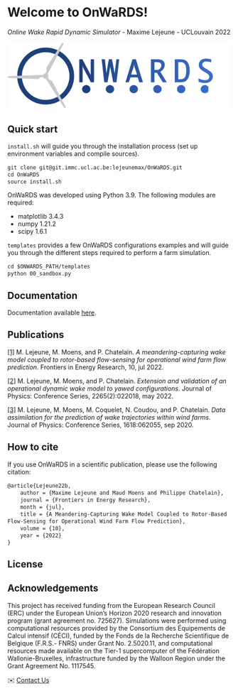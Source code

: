 Welcome to OnWaRDS!
===================

*Online Wake Rapid Dynamic Simulator* - Maxime Lejeune - UCLouvain 2022

![image](docs/source/ONWARDS.svg)

Quick start
-----------
``install.sh`` will guide you through the installation process (set up environment variables and compile sources).

```bash:
git clone git@git.immc.ucl.ac.be:lejeunemax/OnWaRDS.git
cd OnWaRDS
source install.sh
```

OnWaRDS was developed using Python 3.9. The following modules are required:
* matplotlib 3.4.3
* numpy      1.21.2
* scipy      1.6.1

``templates`` provides a few OnWaRDS configurations examples and will guide you through the different steps required to perform a farm simulation. 

```bash:
cd $ONWARDS_PATH/templates
python 00_sandbox.py
```

Documentation
-------------
Documentation available [here](https://lejeunemax.git-page.immc.ucl.ac.be/OnWaRDS/).

Publications
------------

[\[1\]](https://doi.org/10.3389/fenrg.2022.884068) M. Lejeune, M. Moens, and P. Chatelain. *A meandering-capturing wake model coupled to rotor-based flow-sensing for operational wind farm flow prediction*. Frontiers in Energy Research, 10, jul 2022.

[\[2\]](https://doi.org/10.1088/1742-6596/2265/2/022018) M. Lejeune, M. Moens, and P. Chatelain. *Extension and validation of an operational dynamic wake model to yawed configurations*. Journal of Physics: Conference Series, 2265(2):022018, may 2022.

[\[3\]](https://doi.org/10.1088/1742-6596/1618/6/062055) M. Lejeune, M. Moens, M. Coquelet, N. Coudou, and P. Chatelain. *Data assimilation for the prediction of wake trajectories within wind farms*. Journal of Physics: Conference Series, 1618:062055, sep 2020.

How to cite
-----------
If you use OnWaRDS in a scientific publication, please use the following citation:
```
@article{Lejeune22b,
	author = {Maxime Lejeune and Maud Moens and Philippe Chatelain},
	journal = {Frontiers in Energy Research},
	month = {jul},
	title = {A Meandering-Capturing Wake Model Coupled to Rotor-Based Flow-Sensing for Operational Wind Farm Flow Prediction},
	volume = {10},
	year = {2022}
}
```

License
-------

Acknowledgements
----------------

This project has received funding from the European Research Council (ERC) under the European Union’s Horizon 2020 research and innovation program (grant agreement no. 725627). Simulations were performed using computational resources provided by the Consortium des Équipements de Calcul intensif (CÉCI), funded by the Fonds de la Recherche Scientifique de Belgique (F.R.S.- FNRS) under Grant No. 2.5020.11, and computational resources made available on the Tier-1 supercomputer of the Fédération Wallonie-Bruxelles, infrastructure funded by the Walloon Region under the Grant Agreement No. 1117545.

✉️ [Contact Us](mailto:maxime.lejeune@uclouvain.be)
